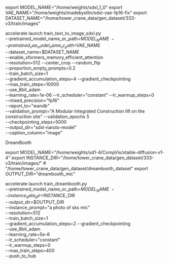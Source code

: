 export MODEL_NAME="/home/weights/sdxl_1_0"
export VAE_NAME="/home/weights/madebyollin/sdxl-vae-fp16-fix"
export DATASET_NAME="/home/tower_crane_data/gen_dataset/333-v3/train/images"

accelerate launch train_text_to_image_sdxl.py \
  --pretrained_model_name_or_path=$MODEL_NAME \
  --pretrained_vae_model_name_or_path=$VAE_NAME \
  --dataset_name=$DATASET_NAME \
  --enable_xformers_memory_efficient_attention \
  --resolution=512 --center_crop --random_flip \
  --proportion_empty_prompts=0.2 \
  --train_batch_size=1 \
  --gradient_accumulation_steps=4 --gradient_checkpointing \
  --max_train_steps=10000 \
  --use_8bit_adam \
  --learning_rate=1e-06 --lr_scheduler="constant" --lr_warmup_steps=0 \
  --mixed_precision="fp16" \
  --report_to="wandb" \
  --validation_prompt="A Modular Integrated Construction lift on the construction site" --validation_epochs 5 \
  --checkpointing_steps=5000 \
  --output_dir="sdxl-naruto-model" \
  --caption_column="image"











DreamBooth

export MODEL_NAME="/home/weights/sd1-4/CompVis/stable-diffusion-v1-4"
export INSTANCE_DIR="/home/tower_crane_data/gen_dataset/333-v3/train/images/" # "/home/tower_crane_data/gen_dataset/dreambooth_dataset"
export OUTPUT_DIR="dreambooth_mic"

accelerate launch train_dreambooth.py \
  --pretrained_model_name_or_path=$MODEL_NAME  \
  --instance_data_dir=$INSTANCE_DIR \
  --output_dir=$OUTPUT_DIR \
  --instance_prompt="a photo of sks mic" \
  --resolution=512 \
  --train_batch_size=1 \
  --gradient_accumulation_steps=2 --gradient_checkpointing \
  --use_8bit_adam \
  --learning_rate=5e-6 \
  --lr_scheduler="constant" \
  --lr_warmup_steps=0 \
  --max_train_steps=400 \
  --push_to_hub